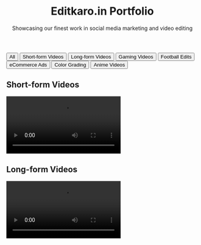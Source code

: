 <!DOCTYPE html>
<html lang="en">
<head>
 <meta charset="UTF-8">
 <meta name="viewport" content="width=device-width, initial-scale=1.0">
 <title>Editkaro Portfolio</title>
 <link rel="stylesheet" href="styles.css">
</head>
<body>
 <!-- Header Section -->
 <header>
 <h1>Editkaro.in Portfolio</h1>
 <p>Showcasing our finest work in social media marketing and video editing</p>
 </header>
 <!-- Filter Buttons -->
 <div class="filter-buttons">
 <button onclick="filterVideos('all')">All</button>
 <button onclick="filterVideos('short')">Short-form Videos</button>
 <button onclick="filterVideos('long')">Long-form Videos</button>
 <button onclick="filterVideos('gaming')">Gaming Videos</button>
 <button onclick="filterVideos('football')">Football Edits</button>
 <button onclick="filterVideos('ads')">eCommerce Ads</button>
 <button onclick="filterVideos('color')">Color Grading</button>
 <button onclick="filterVideos('anime')">Anime Videos</button>
 </div>
 <!-- Video Portfolio Section -->
 <section id="video-gallery">
 <!-- Short-form Videos -->
 <div class="video-container short">
 <h2>Short-form Videos</h2>
 <video controls>
 <source src="video1.mp4" type="video/mp4">
 </video>
 <!-- Add more videos here -->
 </div>
 <!-- Long-form Videos -->
 <div class="video-container long">
 <h2>Long-form Videos</h2>
 <video controls>
 <source src="video2.mp4" type="video/mp4">
 </video>
 </div>
 <!-- Add other categories following the same structure -->
 </section>
 <script src="scripts.js"></script>
</body>
</html>
